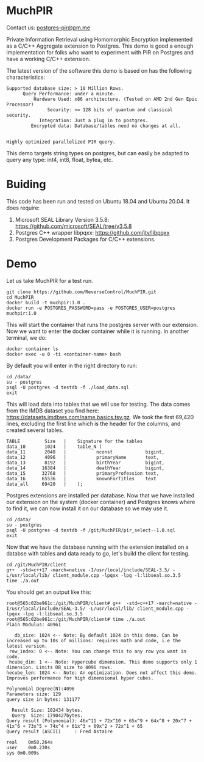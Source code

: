 # MuchPIR

Contact us: postgres-pir@pm.me 

Private Information Retrieval using Homomorphic Encryption implemented as a C/C++ Aggregate extension to Postgres. This demo is good a enough implementation for folks who want to experiment with PIR on Postgres and have a working C/C++ extension.

The latest version of the software this demo is based on has the following characteristics:

```
Supported database size: > 10 Million Rows.
      Query Performance: under a minute.
          Hardware Used: x86 architecture. (Tested on AMD 2nd Gen Epic Processor)
               Security: >= 128 bits of quantum and classical security.
            Integration: Just a plug in to postgres.
         Encrypted data: Database/tables need no changes at all.


Highly optimized parallelized PIR query.
```

This demo targets string types on postgres, but can easily be adapted to query any type: int4, int8, float, bytea, etc.

# Buiding

This code has been run and tested on Ubuntu 18.04 and Ubuntu 20.04. It does require:

1. Microsoft SEAL Library Version 3.5.8: https://github.com/microsoft/SEAL/tree/v3.5.8
2. Postgres C++ wrapper libpqxx: https://github.com/jtv/libpqxx
3. Postgres Development Packages for C/C++ extensions.

# Demo

Let us take MuchPIR for a test run.

```
git clone https://github.com/ReverseControl/MuchPIR.git
cd MuchPIR
docker build -t muchpir:1.0 .
docker run -e POSTGRES_PASSWORD=pass -e POSTGRES_USER=postgres  muchpir:1.0
```

This will start the container that runs the postgres server with our extension. Now we want to enter the docker container while it is running. In another terminal, we do:

```
docker container ls
docker exec -u 0 -ti <container-name> bash
```

By default you will enter in the right directory to run: 

```
cd /data/
su - postgres
psql -U postgres -d testdb -f ./load_data.sql
exit
```

This will load data into tables that we will use for testing. The data comes from the IMDB dataset you 
find here: https://datasets.imdbws.com/name.basics.tsv.gz. We took the first 69,420 lines, excluding the first 
line which is the header for the columns, and created several tables.

```
TABLE         Size   |    Signature for the tables
data_10       1024   |    table_N (
data_11       2048   |           nconst            bigint,
data_12       4096   |           primaryName       text,
data_13       8192   |           birthYear         bigint,
data_14      16384   |           deathYear         bigint,
data_15      32768   |           primaryProfession text,
data_16      65536   |           knownForTitles    text  
data_all     69420   |    ); 
```

Postgres extensions are installed per database. Now that we have installed our extension on the system 
(docker container) and Postgres knows where to find it, we can now install it on our database so we 
may use it.

```
cd /data/
su - postgres
psql -U postgres -d testdb -f /git/MuchPIR/pir_select--1.0.sql
exit
```

Now that we have the database running with the extension installed on a databse with tables and data
ready to go, let's build the client for testing.

```
cd /git/MuchPIR/client
g++  -std=c++17 -march=native -I/usr/local/include/SEAL-3.5/ -L/usr/local/lib/ client_module.cpp -lpqxx -lpq -l:libseal.so.3.5
time ./a.out
```

You should get an output like this:

```
root@565c02be961c:/git/MuchPIR/client# g++  -std=c++17 -march=native -I/usr/local/include/SEAL-3.5/ -L/usr/local/lib/ client_module.cpp -lpqxx -lpq -l:libseal.so.3.5
root@565c02be961c:/git/MuchPIR/client# time ./a.out 
Plain Modulus: 40961

   db_size: 1024 <-- Note: By default 1024 in this demo. Can be increased up to 10s of millions: requires math and code, i.e the latest version. 
 row_index: 0 <-- Note: You can change this to any row you want in code.
 hcube_dim: 1 <-- Note: Hypercube dimension. This demo supports only 1 dimension. Limits DB_size to 4096 rows.
hecube_len: 1024 <-- Note: An optimization. Does not affect this demo. Improves performance for high dimensional hyper cubes.

Polynomial Degree(N):4096
Parameters size: 129
query size in bytes: 131177

  Result Size: 182434 bytes.
  Query  Size: 1790427bytes.
Query result (Polynomial): 46x^11 + 72x^10 + 65x^9 + 64x^8 + 20x^7 + 41x^6 + 73x^5 + 74x^4 + 61x^3 + 69x^2 + 72x^1 + 65
Query result (ASCII)     : Fred Astaire

real	0m58.264s
user	0m0.230s
sys	0m0.009s
```



